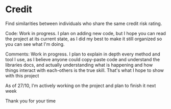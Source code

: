 # Credit
Find similarities between individuals who share the same credit risk rating.

Code:
Work in progress. I plan on adding new code, but I hope you can read the project at its current state, as I did my best to make it still organized so you can see what I'm doing.

Comments:
Work in progress. I plan to explain in depth every method and tool I use, as I believe anyone could copy-paste code and understand the libraries docs, and actually understanding what is happening and how things interact with each-others is the true skill. That's what I hope to show with this project

As of 27/10, I'm actively working on the project and plan to finish it next week

Thank you for your time